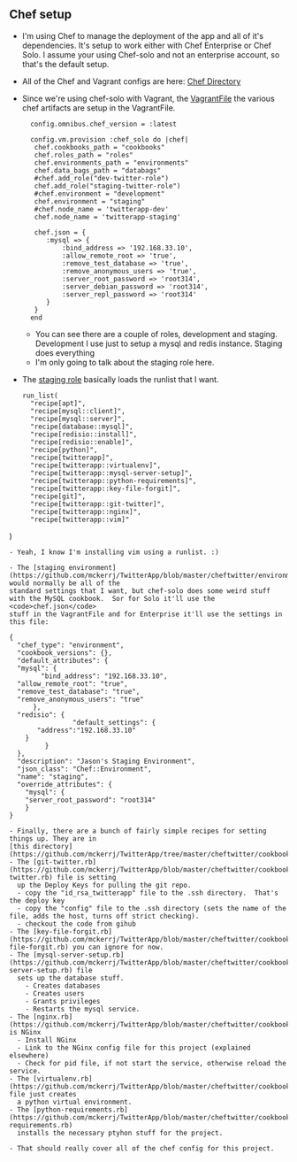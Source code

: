 ## Chef setup

- I'm using Chef to manage the deployment of the app and all of it's dependencies.  It's setup to work either with Chef Enterprise or Chef Solo.
  I assume your using Chef-solo and not an enterprise account, so that's the default setup.
- All of the Chef and Vagrant configs are here: [Chef Directory](https://github.com/mckerrj/TwitterApp/tree/master/cheftwitter)
- Since we're using chef-solo with Vagrant, the [VagrantFile](https://github.com/mckerrj/TwitterApp/blob/master/cheftwitter/Vagrantfile) the
  various chef artifacts are setup in the VagrantFile.
  ```
    config.omnibus.chef_version = :latest

    config.vm.provision :chef_solo do |chef|
     chef.cookbooks_path = "cookbooks"
     chef.roles_path = "roles"
     chef.environments_path = "environments"
     chef.data_bags_path = "databags"
     #chef.add_role("dev-twitter-role")
     chef.add_role("staging-twitter-role")
     #chef.environment = "development"
     chef.environment = "staging"
     #chef.node_name = 'twitterapp-dev'
     chef.node_name = 'twitterapp-staging'

     chef.json = {
        :mysql => {
            :bind_address => '192.168.33.10',
            :allow_remote_root => 'true',
            :remove_test_database => 'true',
            :remove_anonymous_users => 'true',
            :server_root_password => 'root314',
            :server_debian_password => 'root314',
            :server_repl_password => 'root314'
        }
     }
    end
  ```

  - You can see there are a couple of roles, development and staging.  Development I use just to setup a mysql and redis instance.  Staging does everything
  - I'm only going to talk about the staging role here.

- The [staging role](https://github.com/mckerrj/TwitterApp/blob/master/cheftwitter/roles/staging-twitter-role.rb) basically loads the runlist that I want.
  ```
  run_list(
    "recipe[apt]",
    "recipe[mysql::client]",
    "recipe[mysql::server]",
    "recipe[database::mysql]",
    "recipe[redisio::install]",
    "recipe[redisio::enable]",
    "recipe[python]",
    "recipe[twitterapp]",
    "recipe[twitterapp::virtualenv]",
    "recipe[twitterapp::mysql-server-setup]",
    "recipe[twitterapp::python-requirements]",
    "recipe[twitterapp::key-file-forgit]",
    "recipe[git]",
    "recipe[twitterapp::git-twitter]",
    "recipe[twitterapp::nginx]",
    "recipe[twitterapp::vim]"
)
  ```
  - Yeah, I know I'm installing vim using a runlist. :)

- The [staging environment](https://github.com/mckerrj/TwitterApp/blob/master/cheftwitter/environments/staging.json) would normally be all of the
  standard settings that I want, but chef-solo does some weird stuff with the MySQL cookbook.  Sor for Solo it'll use the <code>chef.json</code>
  stuff in the VagrantFile and for Enterprise it'll use the settings in this file:
  ```
    {
      "chef_type": "environment",
      "cookbook_versions": {},
      "default_attributes": {
      "mysql": {
            "bind_address": "192.168.33.10",
      "allow_remote_root": "true",
      "remove_test_database": "true",
      "remove_anonymous_users": "true"
          },
      "redisio": {
                    "default_settings": {
           "address":"192.168.33.10"
        }
             }
      },
      "description": "Jason's Staging Environment",
      "json_class": "Chef::Environment",
      "name": "staging",
      "override_attributes": {
        "mysql": {
        "server_root_password": "root314"
        }
    }
  ```
- Finally, there are a bunch of fairly simple recipes for setting things up. They are in
  [this directory](https://github.com/mckerrj/TwitterApp/tree/master/cheftwitter/cookbooks/twitterapp/recipes)
  - The [git-twitter.rb](https://github.com/mckerrj/TwitterApp/blob/master/cheftwitter/cookbooks/twitterapp/recipes/git-twitter.rb) file is setting
    up the Deploy Keys for pulling the git repo.
    - copy the "id_rsa_twitterapp" file to the .ssh directory.  That's the deploy key
    - copy the "config" file to the .ssh directory (sets the name of the file, adds the host, turns off strict checking).
    - checkout the code from gihub
  - The [key-file-forgit.rb](https://github.com/mckerrj/TwitterApp/blob/master/cheftwitter/cookbooks/twitterapp/recipes/key-file-forgit.rb) you can ignore for now.
  - The [mysql-server-setup.rb](https://github.com/mckerrj/TwitterApp/blob/master/cheftwitter/cookbooks/twitterapp/recipes/mysql-server-setup.rb) file
    sets up the database stuff.
      - Creates databases
      - Creates users
      - Grants privileges
      - Restarts the mysql service.
  - The [nginx.rb](https://github.com/mckerrj/TwitterApp/blob/master/cheftwitter/cookbooks/twitterapp/recipes/nginx.rb) is NGinx
    - Install NGinx
    - Link to the NGinx config file for this project (explained elsewhere)
    - Check for pid file, if not start the service, otherwise reload the service.
  - The [virtualenv.rb](https://github.com/mckerrj/TwitterApp/blob/master/cheftwitter/cookbooks/twitterapp/recipes/virtualenv.rb) file just creates
    a python virtual environment.
  - The [python-requirements.rb](https://github.com/mckerrj/TwitterApp/blob/master/cheftwitter/cookbooks/twitterapp/recipes/python-requirements.rb)
    installs the necessary ptyhon stuff for the project.

- That should really cover all of the chef config for this project.

